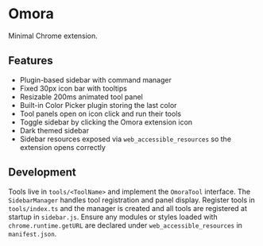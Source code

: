 # Omora

Minimal Chrome extension.

## Features

- Plugin-based sidebar with command manager
- Fixed 30px icon bar with tooltips
- Resizable 200ms animated tool panel
- Built-in Color Picker plugin storing the last color
- Tool panels open on icon click and run their tools
- Toggle sidebar by clicking the Omora extension icon
- Dark themed sidebar
- Sidebar resources exposed via `web_accessible_resources` so the extension opens correctly

## Development

Tools live in `tools/<ToolName>` and implement the `OmoraTool` interface. The `SidebarManager` handles tool registration and panel display. Register tools in `tools/index.ts` and the manager is created and all tools are registered at startup in `sidebar.js`.
Ensure any modules or styles loaded with `chrome.runtime.getURL` are declared under `web_accessible_resources` in `manifest.json`.
